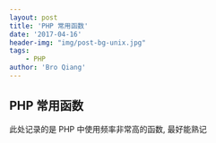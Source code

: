 ```yaml
---
layout: post
title: 'PHP 常用函数'
date: '2017-04-16'
header-img: "img/post-bg-unix.jpg"
tags:
    - PHP
author: 'Bro Qiang'
---
```


## PHP 常用函数

此处记录的是 PHP 中使用频率非常高的函数, 最好能熟记